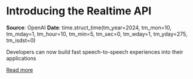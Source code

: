 # Introducing the Realtime API

**Source**: OpenAI
**Date**: time.struct_time(tm_year=2024, tm_mon=10, tm_mday=1, tm_hour=10, tm_min=5, tm_sec=0, tm_wday=1, tm_yday=275, tm_isdst=0)

Developers can now build fast speech-to-speech experiences into their applications

[Read more](https://openai.com/index/introducing-the-realtime-api)
